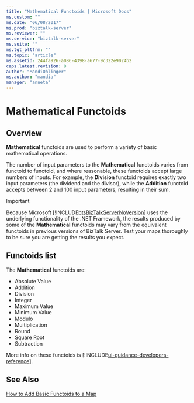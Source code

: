 ```yaml
---
title: "Mathematical Functoids | Microsoft Docs"
ms.custom: ""
ms.date: "06/08/2017"
ms.prod: "biztalk-server"
ms.reviewer: ""
ms.service: "biztalk-server"
ms.suite: ""
ms.tgt_pltfrm: ""
ms.topic: "article"
ms.assetid: 244fa926-a086-4398-a677-9c322e9024b2
caps.latest.revision: 8
author: "MandiOhlinger"
ms.author: "mandia"
manager: "anneta"
---
```

# Mathematical Functoids

## Overview
**Mathematical** functoids are used to perform a variety of basic mathematical operations.  
  
 The number of input parameters to the **Mathematical** functoids varies from functoid to functoid, and where reasonable, these functoids accept large numbers of inputs. For example, the **Division** functoid requires exactly two input parameters (the dividend and the divisor), while the **Addition** functoid accepts between 2 and 100 input parameters, resulting in their sum.  
  
> [!IMPORTANT]
>  Because Microsoft [!INCLUDE[btsBizTalkServerNoVersion](../includes/btsbiztalkservernoversion-md.md)] uses the underlying functionality of the .NET Framework, the results produced by some of the **Mathematical** functoids may vary from the equivalent functoids in previous versions of BizTalk Server. Test your maps thoroughly to be sure you are getting the results you expect.  

## Functoids list  
 The **Mathematical** functoids are: 

* Absolute Value
* Addition
* Division
* Integer
* Maximum Value
* Minimum Value
* Modulo
* Multiplication
* Round
* Square Root
* Subtraction

More info on these functoids is [!INCLUDE[ui-guidance-developers-reference](../includes/ui-guidance-developers-reference.md)].

## See Also  
 [How to Add Basic Functoids to a Map](../core/how-to-add-basic-functoids-to-a-map.md)   
